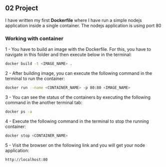 ## 02 Project

I have written my first **Dockerfile** where I have run a simple nodejs application inside a single container. The nodejs application is using port 80

### Working with container

1 - You have to build an image with the Dockerfile. For this, you have to navigate in this folder and then execute below in the terminal:

```sh
docker build -t <IMAGE_NAME> .
```

2 - After building image, you can execute the following command in the terminal to run the container:

```sh
docker run --name <CONTAINER_NAME> -p 80:80 <IMAGE_NAME>
```

3 - You can see the status of the containers by executing the following command in the another terminal tab:

```sh
docker ps -a
```

4 - Execute the following command in the terminal to stop the running container:

```sh
docker stop <CONTAINER_NAME>
```

5 - Visit the browser on the following link and you will get your node application:

```sh
http://localhost:80
```
